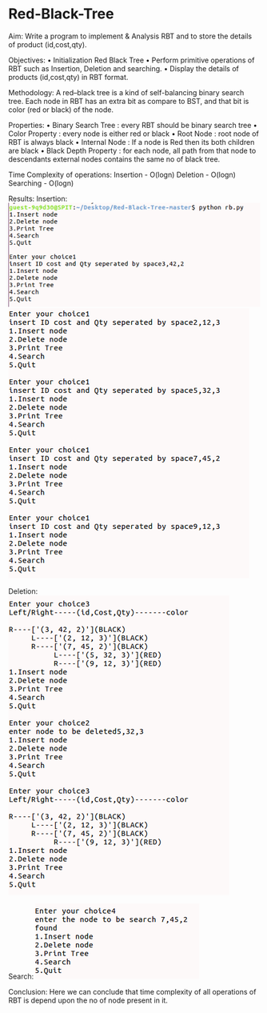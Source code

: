 # Red-Black-Tree


Aim: 
	Write a program to implement & Analysis RBT and to store the details of product (id,cost,qty).


Objectives:
    • Initialization Red Black Tree
    • Perform primitive operations of RBT such as Insertion, Deletion and searching.
    • Display the details of products (id,cost,qty) in RBT format.


Methodology:
A red–black tree is a kind of self-balancing binary search tree. Each node in RBT has an extra bit as compare to BST,
and that bit is color (red or black) of the node.

Properties:
    • Binary Search Tree : every RBT should be binary search tree
    • Color Property : every node is either red or black
    • Root Node : root node of RBT is always black
    • Internal Node : If a node is Red then its both children are black
    • Black Depth Property : for each node, all path from that node to descendants external nodes contains the same no
                            of black tree.


Time Complexity of operations:
Insertion - O(logn)
Deletion - O(logn)
Searching - O(logn) 


Results:
Insertion:
![Insertion in RBT](https://github.com/ansarisaeem00/Red-Black-Tree/blob/master/1.png)
![Insertion in RBT](https://github.com/ansarisaeem00/Red-Black-Tree/blob/master/2.png)


Deletion:
![Deletion in RBT](4.png)


Search:
![Serching in RBT](5.png)


Conclusion:
	Here we can conclude that time complexity of all operations of RBT is depend upon the no of node present in it.    	
